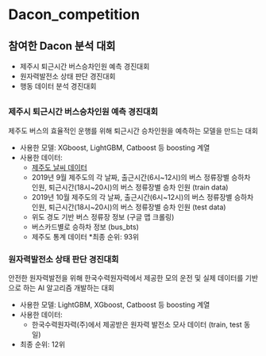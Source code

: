 # Dacon_competition

## 참여한 Dacon 분석 대회
* 제주시 퇴근시간 버스승차인원 예측 경진대회
* 원자력발전소 상태 판단 경진대회
* 행동 데이터 분석 경진대회

##

### 제주시 퇴근시간 버스승차인원 예측 경진대회

제주도 버스의 효율적인 운행를 위해 퇴근시간 승차인원을 예측하는 모델을 만드는 대회

* 사용한 모델: XGboost, LightGBM, Catboost 등 boosting 계열
* 사용한 데이터: 
	* [제주도 날씨 데이터](https://data.kma.go.kr/cmmn/main.do)  
	* 2019년 9월 제주도의 각 날짜, 출근시간(6시~12시)의 버스 정류장별 승하차 인원, 퇴근시간(18시~20시)의 버스 정류장별 승차 인원 (train data)
	* 2019년 10월 제주도의 각 날짜, 출근시간(6시~12시)의 버스 정류장별 승하차 인원, 퇴근시간(18시~20시)의 버스 정류장별 승차 인원 (test data)
	* 위도 경도 기반 버스 정류장 정보 (구글 맵 크롤링)
	* 버스카드별로 승하차 정보 (bus_bts)
	* 제주도 통계 데이터 
	*최종 순위: 93위
	
### 원자력발전소 상태 판단 경진대회

안전한 원자력발전을 위해 한국수력원자력에서 제공한 모의 운전 및 실제 데이터를 기반으로 하는 AI 알고리즘 개발하는 대회

* 사용한 모델: LightGBM, XGboost, Catboost 등 boosting 계열
* 사용한 데이터: 
	* 한국수력원자력(주)에서 제공받은 원자력 발전소 모사 데이터 (train, test 동일)
* 최종 순위: 12위 	
